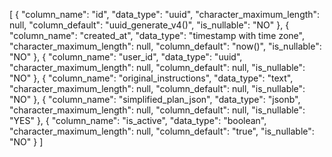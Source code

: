 [
  {
    "column_name": "id",
    "data_type": "uuid",
    "character_maximum_length": null,
    "column_default": "uuid_generate_v4()",
    "is_nullable": "NO"
  },
  {
    "column_name": "created_at",
    "data_type": "timestamp with time zone",
    "character_maximum_length": null,
    "column_default": "now()",
    "is_nullable": "NO"
  },
  {
    "column_name": "user_id",
    "data_type": "uuid",
    "character_maximum_length": null,
    "column_default": null,
    "is_nullable": "NO"
  },
  {
    "column_name": "original_instructions",
    "data_type": "text",
    "character_maximum_length": null,
    "column_default": null,
    "is_nullable": "NO"
  },
  {
    "column_name": "simplified_plan_json",
    "data_type": "jsonb",
    "character_maximum_length": null,
    "column_default": null,
    "is_nullable": "YES"
  },
  {
    "column_name": "is_active",
    "data_type": "boolean",
    "character_maximum_length": null,
    "column_default": "true",
    "is_nullable": "NO"
  }
]